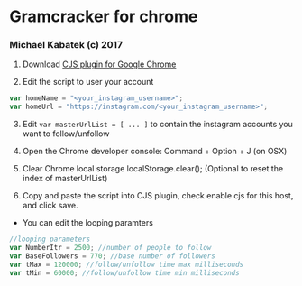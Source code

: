 # Gramcracker for chrome
### Michael Kabatek (c) 2017

1. Download [CJS plugin for Google Chrome](https://chrome.google.com/webstore/detail/custom-javascript-for-web/poakhlngfciodnhlhhgnaaelnpjljija?hl=en)

2. Edit the script to user your account 
```javascript
var homeName = "<your_instagram_username>";
var homeUrl = "https://instagram.com/<your_instagram_username>";
```
3. Edit `var masterUrlList = [ ... ]` to contain the instagram accounts you want to follow/unfollow

4. Open the Chrome developer console: Command + Option + J (on OSX)

5. Clear Chrome  local storage localStorage.clear(); (Optional to reset the index of masterUrlList)

6. Copy and paste the script into CJS plugin, check enable cjs for this host, and click save.

* You can edit the looping paramters 

```javascript
//looping parameters
var NumberItr = 2500; //number of people to follow
var BaseFollowers = 770; //base number of followers
var tMax = 120000; //follow/unfollow time max milliseconds
var tMin = 60000; //follow/unfollow time min milliseconds
```

